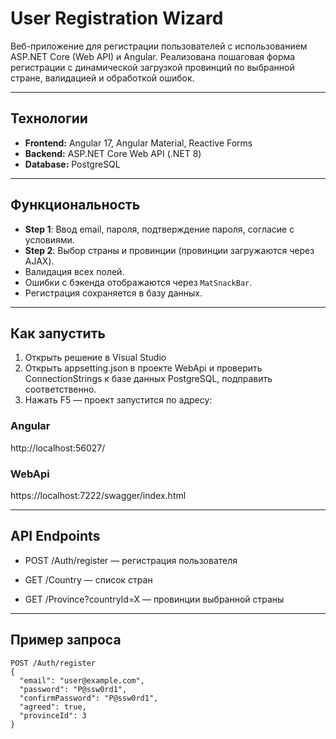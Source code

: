 # User Registration Wizard

Веб-приложение для регистрации пользователей с использованием ASP.NET Core (Web API) и Angular. Реализована пошаговая форма регистрации с динамической загрузкой провинций по выбранной стране, валидацией и обработкой ошибок.

---

## Технологии

- **Frontend:** Angular 17, Angular Material, Reactive Forms
- **Backend:** ASP.NET Core Web API (.NET 8)
- **Database:** PostgreSQL

---

## Функциональность

- **Step 1**: Ввод email, пароля, подтверждение пароля, согласие с условиями.
- **Step 2**: Выбор страны и провинции (провинции загружаются через AJAX).
- Валидация всех полей.
- Ошибки с бэкенда отображаются через `MatSnackBar`.
- Регистрация сохраняется в базу данных.

---

## Как запустить
1. Открыть решение в Visual Studio
2. Открыть appsetting.json в проекте WebApi и проверить ConnectionStrings к базе данных PostgreSQL, подправить соответственно. 
3. Нажать F5 — проект запустится по адресу:
### Angular
http://localhost:56027/
### WebApi
https://localhost:7222/swagger/index.html


---

## API Endpoints
- POST /Auth/register — регистрация пользователя

- GET /Country — список стран

- GET /Province?countryId=X — провинции выбранной страны

---

## Пример запроса
```
POST /Auth/register
{
  "email": "user@example.com",
  "password": "P@ssw0rd1",
  "confirmPassword": "P@ssw0rd1",
  "agreed": true,
  "provinceId": 3
}
```